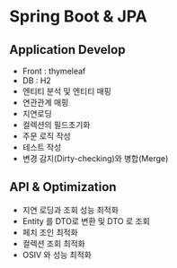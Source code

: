 # Spring Boot & JPA

## Application Develop
- Front : thymeleaf
- DB : H2
- 엔티티 분석 및 엔티티 매핑
- 연관관계 매핑
- 지연로딩
- 컬렉션의 필드초기화
- 주문 로직 작성
- 테스트 작성
- 변경 감지(Dirty-checking)와 병합(Merge)

## API & Optimization
- 지연 로딩과 조회 성능 최적화
- Entity 를 DTO로 변환 및 DTO 로 조회
- 페치 조인 최적화
- 컬렉션 조회 최적화
- OSIV 와 성능 최적화
